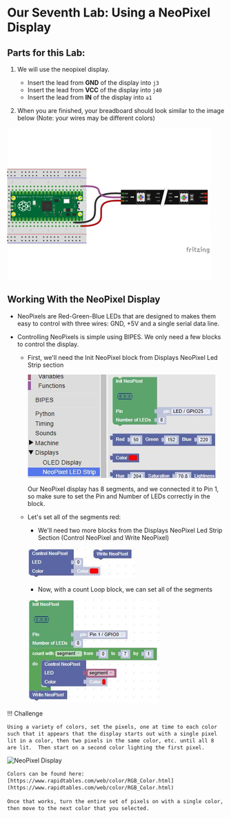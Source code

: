 # Our Seventh Lab: Using a NeoPixel Display 

## Parts for this Lab:

1. We will use the neopixel display.

    - Insert the lead from **GND** of the display into ```j3```
    - Insert the lead from **VCC** of the display into ```j40```
    - Insert the lead from **IN** of the display into ```a1```

1. When you are finished, your breadboard should look similar to the image below (Note: your wires may be different colors)

![Lab 7](./img/lab7.png)

## Working With the NeoPixel Display

- NeoPixels are Red-Green-Blue LEDs that are designed to makes them easy to control with three wires: GND, +5V and a single serial data line.

- Controlling NeoPixels is simple using BIPES.  We only need a few blocks to control the display.

    - First, we'll need the Init NeoPixel block from Displays NeoPixel Led Strip section

        ![NeoPixel Init Block](./img/neopixelInitBlock.jpg)

        Our NeoPixel display has 8 segments, and we connected it to Pin 1, so make sure to set the Pin and Number of LEDs correctly in the block.

    - Let's set all of the segments red:
    
        - We'll need two more blocks from the Displays NeoPixel Led Strip Section (Control NeoPixel and Write NeoPixel)

        ![NeoPixel Control Blocks](./img/neopixelControlBlocks.jpg)

        - Now, with a count Loop block, we can set all of the segments

        ![Lab 7 Blocks](./img/lab7Blocks.jpg)


!!! Challenge

    Using a variety of colors, set the pixels, one at time to each color such that it appears that the display starts out with a single pixel lit in a color, then two pixels in the same color, etc. until all 8 are lit.  Then start on a second color lighting the first pixel.

   ![NeoPixel Display](./img/NeoPixel.gif) 

    Colors can be found here: 
    [https://www.rapidtables.com/web/color/RGB_Color.html](https://www.rapidtables.com/web/color/RGB_Color.html)

    Once that works, turn the entire set of pixels on with a single color, then move to the next color that you selected.

     